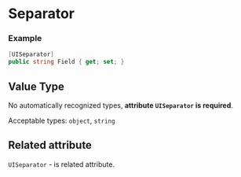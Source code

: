 # Separator

###  Example

```csharp
[UISeparator]
public string Field { get; set; }
```

## Value Type

No automatically recognized types, **attribute `UISeparator` is required**.

Acceptable types: `object`, `string`

## Related attribute

`UISeparator` - is related attribute.
